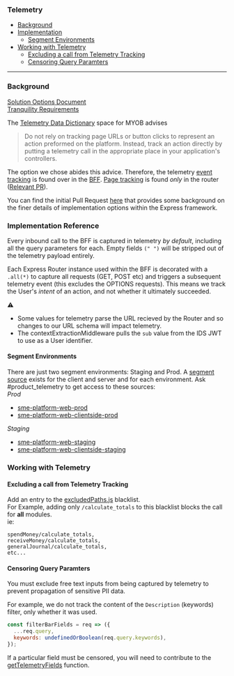 ### Telemetry

* [Background](#background)
* [Implementation](#implementation-reference)
    - [Segment Environments]()
* [Working with Telemetry](#working-with-telemetry)
    - [Excluding a call from Telemetry Tracking](#excluding-a-call-from-telemetry-tracking)
    - [Censoring Query Paramters](#censoring-query-paramters)
---

### Background

[Solution Options Document](https://myobconfluence.atlassian.net/wiki/spaces/SA/pages/935604053/SLW+Telemetry+Solution+Options)  
[Tranquility Requirements](https://myobconfluence.atlassian.net/wiki/spaces/ProdT/pages/1000767832/Requirements+-+Martech+CAT#Requirements-Martech/CAT-UpdatePath)  

The [Telemetry Data Dictionary](https://myobconfluence.atlassian.net/wiki/spaces/ProdT/pages/240167622/Telemetry+Data+Dictionary) space for MYOB advises  
> Do not rely on tracking page URLs or button clicks to represent an action preformed on the platform. Instead, track an action directly by putting a telemetry call in the appropriate place in your application's controllers.  

The option we chose abides this advice. Therefore, the telemetry [event tracking](https://segment.com/docs/spec/track/) is found over in the [BFF](https://github.com/MYOB-Technology/sme-web-bff/tree/master/src/telemetry). [Page tracking](https://segment.com/docs/spec/page/) is found _only_ in the router ([Relevant PR](https://github.com/MYOB-Technology/sme-web/pull/1189)). 

You can find the initial Pull Request [here](https://github.com/MYOB-Technology/sme-web-bff/pull/221) that provides some background on the finer details of implementation options within the Express framework.

### Implementation Reference

Every inbound call to the BFF is captured in telemetry _by default_, including all the query parameters for each. Empty fields `(" ")` will be stripped out of the telemetry payload entirely.

Each Express Router instance used within the BFF is decorated with a `.all(*)` to capture all requests (GET, POST etc) and triggers a subsequent telemetry event (this excludes the OPTIONS requests).
This means we track the User's _intent_ of an action, and not whether it ultimately succeeded.

:warning:
- Some values for telemetry parse the URL recieved by the Router and so changes to our URL schema will impact telemetry.  
- The contextExtractionMiddleware pulls the `sub` value from the IDS JWT to use as a User identifier.

#### Segment Environments

There are just two segment environments: Staging and Prod. A [segment source](https://segment.com/docs/sources/) exists for the client and server and for each environment. Ask #product_telemetry to get access to these sources:  
*Prod*
- [sme-platform-web-prod](https://app.segment.com/myob/sources/sme-platform-web-prod/overview)
- [sme-platform-web-clientside-prod](https://app.segment.com/myob/sources/sme-platform-web-clientside-prod/overview)  

*Staging*  
- [sme-platform-web-staging](https://app.segment.com/myob/sources/sme-platform-web-staging/overview)
- [sme-platform-web-clientside-staging](https://app.segment.com/myob/sources/sme-platform-web-clientside-staging/overview)


### Working with Telemetry

#### Excluding a call from Telemetry Tracking

Add an entry to the [excludedPaths.js](https://github.com/MYOB-Technology/sme-web-bff/blob/master/src/telemetry/excludedPaths.js) blacklist.  
For Example, adding only `/calculate_totals` to this blacklist blocks the call for **all** modules.  
ie: 

```csv
spendMoney/calculate_totals,
receiveMoney/calculate_totals,
generalJournal/calculate_totals,
etc...
```

#### Censoring Query Paramters

You must exclude free text inputs from being captured by telemetry to prevent propagation of sensitive PII data.

For example, we do not track the content of the `Description` (keywords) filter, only whether it was used.

```js
const filterBarFields = req => ({
  ...req.query,
  keywords: undefinedOrBoolean(req.query.keywords),
});

```

If a particular field must be censored, you will need to contribute to the [getTelemetryFields](https://github.com/MYOB-Technology/sme-web-bff/blob/master/src/telemetry/getTelemetryFields.js) function.
